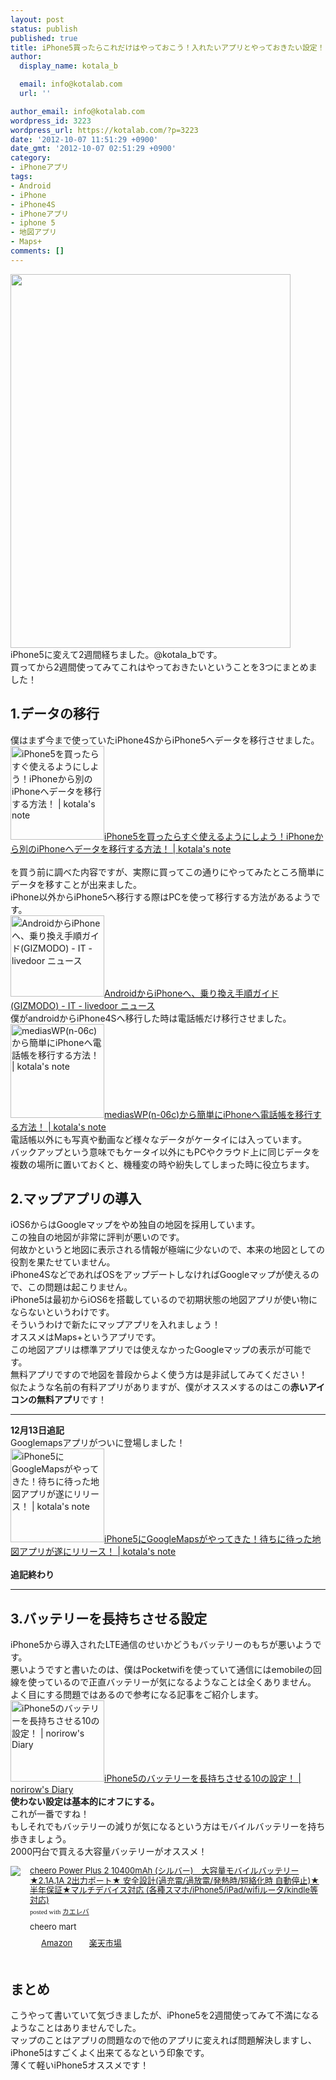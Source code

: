 ```yaml
---
layout: post
status: publish
published: true
title: iPhone5買ったらこれだけはやっておこう！入れたいアプリとやっておきたい設定！
author:
  display_name: kotala_b

  email: info@kotalab.com
  url: ''

author_email: info@kotalab.com
wordpress_id: 3223
wordpress_url: https://kotalab.com/?p=3223
date: '2012-10-07 11:51:29 +0900'
date_gmt: '2012-10-07 02:51:29 +0900'
category:
- iPhoneアプリ
tags:
- Android
- iPhone
- iPhone4S
- iPhoneアプリ
- iphone 5
- 地図アプリ
- Maps+
comments: []
---
```

<p><a href="https://kotalab.com/wp-content/uploads/iphone5_120924_04.jpg" target="_blank"><img src="https://kotalab.com/wp-content/uploads/iphone5_120924_04.jpg" alt="" title="iphone5_120924_04" width="448" height="598" class="alignnone size-full wp-image-2956" /></a><br />
iPhone5に変えて2週間経ちました。@kotala_bです。<br />
買ってから2週間使ってみてこれはやっておきたいということを3つにまとめました！<br />
<!--more--></p>
<h2>1.データの移行</h2>
<p>僕はまず今まで使っていたiPhone4SからiPhone5へデータを移行させました。<br />
<a href="https://kotalab.com/from-iphone-to-iphone" target="_blank"><img  class="alignleft" src="https://kotalab.com/wp-content/uploads/iphone_120911.jpg" alt="iPhone5を買ったらすぐ使えるようにしよう！iPhoneから別のiPhoneへデータを移行する方法！ | kotala's note" width="150" /></a><a href="https://kotalab.com/from-iphone-to-iphone" target="_blank">iPhone5を買ったらすぐ使えるようにしよう！iPhoneから別のiPhoneへデータを移行する方法！ | kotala's note</a><br style="clear:both;" /><br />
を買う前に調べた内容ですが、実際に買ってこの通りにやってみたところ簡単にデータを移すことが出来ました。<br />
iPhone以外からiPhone5へ移行する際はPCを使って移行する方法があるようです。<br />
<a href="http://news.livedoor.com/article/detail/6966187/" target="_blank"><img  class="alignleft" src="https://capture.heartrails.com/150x130?http://news.livedoor.com/article/detail/6966187/" alt="AndroidからiPhoneへ、乗り換え手順ガイド(GIZMODO) - IT - livedoor ニュース" width="150" height="130" /></a><a href="http://news.livedoor.com/article/detail/6966187/" target="_blank">AndroidからiPhoneへ、乗り換え手順ガイド(GIZMODO) - IT - livedoor ニュース</a><a href="https://b.hatena.ne.jp/entry/http://news.livedoor.com/article/detail/6966187/" target="_blank"><img border="0" src="https://b.hatena.ne.jp/entry/image/http://news.livedoor.com/article/detail/6966187/" alt="" /></a><br style="clear:both;" />僕がandroidからiPhone4Sへ移行した時は電話帳だけ移行させました。<br />
<a href="https://kotalab.com/from-medias-to-iphone" target="_blank"><img  class="alignleft" src="https://kotalab.com/wp-content/uploads/iphone_01.jpg" alt="mediasWP(n-06c)から簡単にiPhoneへ電話帳を移行する方法！ | kotala's note" width="150" /></a><a href="https://kotalab.com/from-medias-to-iphone" target="_blank">mediasWP(n-06c)から簡単にiPhoneへ電話帳を移行する方法！ | kotala's note</a><br style="clear:both;" />電話帳以外にも写真や動画など様々なデータがケータイには入っています。<br />
バックアップという意味でもケータイ以外にもPCやクラウド上に同じデータを複数の場所に置いておくと、機種変の時や紛失してしまった時に役立ちます。</p>
<h2>2.マップアプリの導入</h2>
<p>iOS6からはGoogleマップをやめ独自の地図を採用しています。<br />
この独自の地図が非常に評判が悪いのです。<br />
何故かというと地図に表示される情報が極端に少ないので、本来の地図としての役割を果たせていません。<br />
iPhone4SなどであればOSをアップデートしなければGoogleマップが使えるので、この問題は起こりません。<br />
iPhone5は最初からiOS6を搭載しているので初期状態の地図アプリが使い物にならないというわけです。<br />
そういうわけで新たにマップアプリを入れましょう！<br />
オススメは<span class="removed_link" title="click.linksynergy.com/fs-bin/click?id=d2yYUp776R4&amp;subid=&amp;offerid=94348.1&amp;type=3&amp;tmpid=3910&amp;RD_PARM1=http%253A%252F%252Fitunes.apple.com%252Fjp%252Fapp%252Fmaps%252B%252Fid416753449%253Fmt%253D8%2526uo%253D4">Maps+</span>というアプリです。<br />
この地図アプリは標準アプリでは使えなかったGoogleマップの表示が可能です。<br />
無料アプリですので地図を普段からよく使う方は是非試してみてください！<br />
似たような名前の有料アプリがありますが、僕がオススメするのはこの<strong>赤いアイコンの無料アプリ</strong>です！</p>
<hr>
<p><strong>12月13日追記</strong><br />
Googlemapsアプリがついに登場しました！<br />
<a href="https://kotalab.com/googlemaps-ios-app" target="_blank"><img  class="alignleft" src="https://kotalab.com/wp-content/uploads/googlemaps_121213-448x448.png" alt="iPhone5にGoogleMapsがやってきた！待ちに待った地図アプリが遂にリリース！ | kotala's note" width="150" /></a><a href="https://kotalab.com/googlemaps-ios-app" target="_blank">iPhone5にGoogleMapsがやってきた！待ちに待った地図アプリが遂にリリース！ | kotala's note</a><br style="clear:both;" /><br />
<strong>追記終わり</strong></p>
<hr>
<h2>3.バッテリーを長持ちさせる設定</h2>
<p>iPhone5から導入されたLTE通信のせいかどうもバッテリーのもちが悪いようです。<br />
悪いようですと書いたのは、僕はPocketwifiを使っていて通信にはemobileの回線を使っているので正直バッテリーが気になるようなことは全くありません。<br />
よく目にする問題ではあるので参考になる記事をご紹介します。<br />
<a href="http://norirow.com/archives/11848" target="_blank"><img  class="alignleft" src="https://capture.heartrails.com/150x130?http://norirow.com/archives/11848" alt="iPhone5のバッテリーを長持ちさせる10の設定！ | norirow's Diary" width="150" height="130" /></a><a href="http://norirow.com/archives/11848" target="_blank">iPhone5のバッテリーを長持ちさせる10の設定！ | norirow's Diary</a><a href="https://b.hatena.ne.jp/entry/http://norirow.com/archives/11848" target="_blank"><img border="0" src="https://b.hatena.ne.jp/entry/image/http://norirow.com/archives/11848" alt="" /></a><br style="clear:both;" /><strong>使わない設定は基本的にオフにする。</strong><br />
これが一番ですね！<br />
もしそれでもバッテリーの減りが気になるという方はモバイルバッテリーを持ち歩きましょう。<br />
2000円台で買える大容量バッテリーがオススメ！</p>
<div class="kaerebalink-box" style="text-align:left;padding-bottom:20px;font-size:small;/zoom: 1;overflow: hidden;">
<div class="kaerebalink-image" style="float:left;margin:0 15px 10px 0;"><a href="https://www.amazon.co.jp/exec/obidos/ASIN/B00ASSGJ3Q/same-22/ref=nosim/" rel="nofollow" target="_blank"><img src="https://images-fe.ssl-images-amazon.com/images/I/3173aByQOvL._SL160_.jpg" style="border: none;" /></a></div>
<div class="kaerebalink-info" style="line-height:120%;/zoom: 1;overflow: hidden;">
<div class="kaerebalink-name" style="margin-bottom:10px;line-height:120%"><a href="https://www.amazon.co.jp/exec/obidos/ASIN/B00ASSGJ3Q/same-22/ref=nosim/" rel="nofollow" target="_blank">cheero Power Plus 2 10400mAh (シルバー)　大容量モバイルバッテリー ★2.1A,1A 2出力ポート★ 安全設計(過充電/過放電/発熱時/短絡化時 自動停止)★半年保証★マルチデバイス対応 (各種スマホ/iPhone5/iPad/wifiルータ/kindle等対応)</a>
<div class="kaerebalink-powered-date" style="font-size:8pt;margin-top:5px;font-family:verdana;line-height:120%">posted with <a href="https://kaereba.com" target="_blank">カエレバ</a></div>
</div>
<div class="kaerebalink-detail" style="margin-bottom:5px;"> cheero mart     </div>
<div class="kaerebalink-link1" style="margin-top:10px;">
<div class="shoplinkamazon" style="display:inline;margin-right:5px;background: url('https://img.yomereba.com/tam_k_01.gif') 0 0 no-repeat;padding: 2px 0 2px 18px;white-space: nowrap;"><a href="https://www.amazon.co.jp/gp/search?keywords=cheero%20Power%20Plus2%2010400mAh&__mk_ja_JP=%83J%83%5E%83J%83i&tag=same-22" rel="nofollow" target="_blank" title="アマゾン" >Amazon</a></div>
<div class="shoplinkrakuten" style="display:inline;margin-right:5px;background: url('https://img.yomereba.com/tam_k_01.gif') 0 -50px no-repeat;padding: 2px 0 2px 18px;white-space: nowrap;"><a href="https://hb.afl.rakuten.co.jp/hgc/0fa7afc8.bbfc196a.0fa7afc9.d56c38f1/?pc=http%3A%2F%2Fsearch.rakuten.co.jp%2Fsearch%2Fmall%2Fcheero%2520Power%2520Plus2%252010400mAh%2F-%2Ff.1-p.1-s.1-sf.0-st.A-v.2%3Fx%3D0%26scid%3Daf_ich_link_urltxt%26m%3Dhttp%3A%2F%2Fm.rakuten.co.jp%2F" rel="nofollow" target="_blank" title="楽天市場" >楽天市場</a></div>
</div>
</div>
<div class="booklink-footer" style="clear: left"></div>
</div>
<h2>まとめ</h2>
<p>こうやって書いていて気づきましたが、iPhone5を2週間使ってみて不満になるようなことはありませんでした。<br />
マップのことはアプリの問題なので他のアプリに変えれば問題解決しますし、iPhone5はすごくよく出来てるなという印象です。<br />
薄くて軽いiPhone5オススメです！</p>
